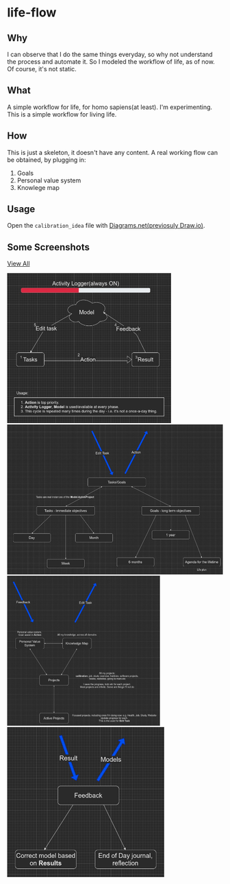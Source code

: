 # life-flow

## Why

I can observe that I do the same things everyday, so why not understand the process and automate it.
So I modeled the workflow of life, as of now.
Of course, it's not static.

## What

A simple workflow for life, for homo sapiens(at least).
I'm experimenting.
This is a simple workflow for living life.

## How

This is just a skeleton, it doesn't have any content.
A real working flow can be obtained, by plugging in:

1. Goals
2. Personal value system
3. Knowlege map

## Usage
Open the `calibration_idea` file with [Diagrams.net(previosuly Draw.io)](https://app.diagrams.net/).

## Some Screenshots

<a href="https://viewer.diagrams.net/?tags=%7B%7D&target=blank&highlight=0000ff&edit=_blank&layers=1&nav=1&title=calibration_idea.drawio#R%3Cmxfile%20pages%3D%228%22%3E%3Cdiagram%20id%3D%22nVED_cFmHkKYGcl0D_A5%22%20name%3D%22high-level%20view%22%3E3VrZcuI6EP0a6t77AGW8sDwCAZKZJGQGyPaSErZiKxjLyGL9%2BivZMl4BBzKZVB4orJbUkk53H0ltl5TObN0nwLVusAHtkiwZ65JyUZJlWaqr7I9LNoGkKleFxCTIELJIMERbKISSkC6QAb1EQ4qxTZGbFOrYcaBOEzJACF4lm71iOzmqC0yYEQx1YGelD8igViBtaFIkv4TItMKRq5KomYGwsRB4FjDwKiZSuiWlQzCmwdNs3YE2Ry%2FEJejX21O7mxiBDs3pMPYgGUzeOCayZIMJM4zfqCTXbNa%2B%2FYodXuPRjVhqbb7AYUXZ8w3RYg1k1V1HlezJ5P8j4E29UBUbM9AW1AUTs5EzDUY0AAVMl4%2B03GPzlzu6Q4dyX1OXF8t1T2%2F18N3Dj6jbCBATijW9TGzAFPl14dJ%2FTVvKzXI2N%2Bv6y01HRxaZ%2Fi7LO0h3UEVrkwleOAbk%2FatshisLUTh0gc5rV8xzmcyiM1tUZ5EVYC8hoXAdE4nx%2BhDPICUb1iSsDa0u%2FF5uiPIqcqJdGyvmQDUhA8JvzZ3qyLTsQawxLMaMfdD4XQNxCWXWK2Cl%2FhXtPTzJox%2BuXa%2B17xf1xe%2F7M61UrR00EzRY8Imigx32144sJ7ESJtTCJnaAfY2xK%2Bz1BindCOoAC4qT1oRrRB959wobPCg%2B%2BUVNE8WLtdDuFzaxwh0kiMEPSShzmCkCZVpYfIrXRar8UqiLh4eYoKwe8jAPL4gODwAo2JPGwN8fDrLEAT3orwTagKJlku3ynM%2Fv2iIEbGINXIwc6sU033FBFAaymgyDakNKOXKgMXLr3dTO9PSPoTmxoZ1Kcx2CbFK97S7nW2hMpl338vbcAFIPx49ts42Rhw3bbVwu1G28MD6F8hQlaWs1h%2FGaOYxXVf4o5X2MI7R0irBzuic8rW%2Fmj%2BTZUMzB%2BmJIGnfg%2BulMT6gf9ITQ%2Fq82XLf4OcjnJEM8MrcAnof0fKasJmnyMEvuGDHBhxE97mHE0xlQLsiAjYIMGPNPLcc9Q9n7iDLLhFoyOpS01wfrFr3i5760okZKUTWlKAAmo%2BgLsmsPMlYE%2BvT0sLp7u1G21%2ByWUO%2FfXg%2Bave3js3tmWDW%2B1Dmy9qXPkWJ7PGomS3eeldbzr58d%2FeflJdxMnNbk3IOkcngjPEJ16QNZdEjU4uRXkPoqjbr2PvrzS%2BnT5emc2CjIieqX4sS6lKIy7UROVFPHTKVRjBPfe5ytpcaRpY8%2Bzmau%2BdvVy%2FOv1eipPLp31PHVTWdhw3JII8BeJLGPRQAjGJr0eWAj0%2BEBwdyL%2B1yb0xDSgd0SFTNkGLZ%2F54KMusHEV8UdU%2BDC9GrtknbBdbFrVkDv6XDyL1kfwHzV1HFSbmaZL4%2F45PcTXzHQ5Qzo8rcDXWkc324%2BFXQlA7ry7UAvssd%2FKuhqBnT124GupTMT2l8GXcuArn070NP08pmOfqsog5ftYj4dy5uV16w7PS1nHx17%2FvuA1reDvpo6a2nVLPb1P4T9cKPczuWXsWu6T%2B3e21V7u%2B7nYB9eAw20zL1TchOUBer8UmnDV5q9VMYuk76ipNRzgZOWfcx4cc3VSonjtptI3qiTvamlyZFJgxm%2FZzoTj%2F8hj5%2F7scv9gyBMEN1Ujoycj8yexh8PjvxecJZsTazLNTZNFmeFceq8Y5h0nveIaslHfeFBdrntgSVAth%2FdLEr4ZQGyqOQTdi3gwWPGmJBi5jnPDkol7Tcjy1%2BDvtH9ifsFAl0IKF%2BUNAMOXwJl91NeYywIckwusHhrw781lXm%2FCl%2BhhOg%2FvJmD%2BfoB%2B2FHh2VQDhpSi3WuZFes8q5DyDXOMIExe3EVFoGviaXmJBaMt86g8fjwfNN0Jkva6W8RusquPrimYif%2BwhIcgz3F%2F8nXUEcSP2n%2BZobXOX7KhfyH2Dwn2V7Lu7mfkmzP8LkzGM3nzXG3PhuUu3A8mL%2Bys0yWz2vfbxNt%2Fr1Do103H5fNH5O31vB%2B80CftckI5W6iKcxN5rnunoXuPpsQuJZ2M83AtB8TVUtgouTc07VaDij194OyLx2Z2SX%2BBfYKbDglDW7%2FKx1PUHacfqs%2FfXukwKFYv5y9%2FAY46nZaglKKwZZNUMZiYPdhiOSTnGftaCZ8iTNbm%2FzzmsoEY%2BpR9lghxE8ZtYnwcJ5vfEW23cE2Jv4ISrfZ7XR7XAsleArDGvFaPZ0AFRTVxpTiGRPW8hOSB73weByFdFXQRU6ImyI5tXx7FYilM43G9%2Bb2ggHsHLbcRVtuqMo%2By%2FlEGH10lP%2Bi4YBLFjJUnNDy9pHQMoUzwGftLdnUW%2F2r7y1nBkr6M6KP32BYMfr2LMhVR5%2FwKd3%2FAQ%3D%3D%3C%2Fdiagram%3E%3Cdiagram%20id%3D%22djCO8XWZM9nbvtCGziiI%22%20name%3D%22relations%22%3E7Vxbd5u4Fv41Xk0fnMXF18ckbaadaWe6VnJOO48yCFAjIwaEHc%2BvP7pxlXCc2thOch4SGwFC2vvbt0%2FCA%2Fdm%2BfhbCpLoK%2FEhHjiW%2FzhwPwwcx3acEfvgLZuixVYtYYp81VY13KF%2FoWq0VGuOfJg1LqSEYIqSZqNH4hh6tNEG0pSsm5cFBDefmoAQag13HsB663fk00i2zsZW1f4JojAqnmxb6swSFBerhiwCPlnXmtyPA%2FcmJYTKb8vHG4i59Aq5yPtuO86WA0thTHe54SMNfJh%2F%2F%2Fb5r3to%2FyddDu%2FXq6HqZQVwriY8cCaY9XcdENYtGzXdKFFM%2FslJcWKYCUVdsQvsScK0fV2dZ99C%2FumBPGOaY6pJIaCIxOwrCfiQU%2FKTq0o9iI1YPkvepoRVPtaBPlOIOiQpjUhIYoA%2FVq3XKcljH%2FJpWuyouuYLIQlrtFnjT0jpRqEL5JSwpogusToLHxH9Ufv%2BN%2B%2FqcqyOPjyqnsXBpjiIabr5UT%2Bo3cUPq9vEUXEfn6saiD0p58sn2alX1ZSRPPXUVX9nHzbB71%2F%2F%2FGl9nyGMxncPP0ihTArSENItSndK9DG7hWQJ2fjYfSnETE%2Br5jiAsp%2BwvK689RtBAiKlsY9deY%2BydbcwhaIPOTB1W4VU9qU2jqpJ4Pc5WJ72B%2BY1Es%2FPKEOUY60jGEsg%2B7knOmaCywLgUcIlJJ%2B5SCtI74b0fnDcC4pPgFp7Zoatgp91aVmOAuDeSHaaSLad3ZBc9VRcSIIgg%2FuifZvYamAPCcC698SYhUruJdcRovAuAUIZaxaum9gx%2B6UVTCl83K7jTpXMraYYnYkS47qKpKVoo1oUnVndKmvI8bkuwu3PQ0RssK%2FPzg8Trbqj0A52P%2BonWo1mLXC6x41Wsx4zL55widSLguzhtLC0Xyssp3vCci8%2F5oz7Q08IY5hK%2FNySnCY53RlBR0zVq%2FT8Oc6vAlaJzYMnOXuhqivJ2dfbuXYroxkf19s5Gl7LKvCMEhathDl9xjLSBBcT6dvrtfRF9v68BDketfA2O7Ug9eJQBceXJUh3dGpBFsxcTZJ%2BnqI45A%2FzFNFTCyIvg85p6%2B64hbFR0PNdY0YHhPaNGXbLGU6OHDPsHpMcFKjsmE3pponXs2Jv%2BkmfTwHSST8gdVqJzaw%2F0hGEN2Q4XqW%2F3f93%2FIW41398pXho90gp5In%2Fa3n4CyIY%2BoWiWWUd%2FHeNSLSU6%2FlVdB6U%2Fts22VY6c1a5S5v%2Bm9gnT1100jSA0F8A77wkp9UhZyA63c%2FFTHQ8fy4XP2Tqt0JgUFsbaYmVCYU25ZfRlDzAG4JJylpiEnOZBwjjVhPAKIzZoceECFn7NRcx8gC%2BUieWyPdxl8KaLvEQ6LZnDRWV67w1Fc0NGmrTjIfT0ETTECahIQE%2FJ2BPpycHtk7EdmH3rCTnnlpwjs7pHHYxxVqCeHOG1OMxdgkcMC0qt808uS3ANSNw7zpy0l5NPTb5qId9FK%2BYIEm6GTKQgZDFk3My9nbmxKqc8amtXY%2F%2FL8JN2s7JUydHD8wBS2yEfwOhJM7k2n2bevDIMsFQ5lVP5lG750cpZC4YLERX3Nkk3PDErMfXg%2FEH3hdzfpnSzDNStF7i3HhH%2FY1601%2BPS7Vlif%2F%2Fwn6LAqa7RrB5TxGstVdgfuQA5trHQcLZs407I8Ht4Hj2phvbkdlqu52%2BoXAMvnH3lPsLWEDcXxzqDChqu7e6eVAW33VQbTGlzvAztC7tqWU3dFwsXp8vGejoi5tnyWu189r5yVeFHZ1HfRHr6%2B0saTY%2FtSRdnQ54EQvsWsFg7Zpw9idKvWB4to93Onz8EvDJLyAfN%2FtjSTyUK6ARSP01E5s8EhQuoF404DNv1yUsl2AxOOKdLNUrPxcPMVljEeSZwtNi9O8vjR3ciisyiDky8kw9VHQrhpax0bDkxrnN%2BPs6qsMFodGl3td9BFMxkmpmqjIVOyAjwAXGEpmMf2JC2FM38nl6X%2BgS8gEzF6BkwOuyYYvgVr0bhrJr5Hy1xZs9bxmTa6i%2By0qtbkzz3oxJj40ewRh6rVeSBGAMOpWw8jk0SULRkgmf36nz6q9VqTNNp66BjDLptLeK3NUr8ox1zaeFoAcLrWISIm%2FIUkUfSWWbjV44l8r9WUsIhJMV7kja%2Fka5ArM3u48QdzXiX5JCD0kXY%2FkwQDH0L98MVGy3hRXDZjXHMiBl0htS9Pyu%2BQ7iG9FMe7VyaumamRoUc4jVSuMmDD1bFOYjYq7Yi4W7zPUBxX5p4Wi5QJ5QIatclzB%2BOxqdzZoaNfKk45688pZ9NS9viWB0zE3eZsmZ3lxtiSxMSZ50Tn8XPuSZa06jqauJZVS8eBI13nmf9uS9C6j2QXbZPJZ%2FAknCQnRm2Pbp8PP3RDiZFU8LLkjCt4jK9ZpskzF%2FMyjfsOKuCsUezn11HlF1JWKu5L3evVt2rxZ5oEox9tiB2u3qMAzo%2BTq6LTbRbcXjpg1PdazaBhOe9mbC%2B9fszqgDqt9ZDftOFrMFSooAKFsUGt3b11%2BAPgsrNTS4Rw2FjslxndqhTww71KYTg1icybgvK%2Bk0Eh%2BtjDbCkTpU4ORGojyZbiRFR1kC4mcFBovT5KFYT2O1okDklfDmrGgEeOuzKhf9%2Bd2yFQGoLAr%2FyWGmmIaMnRa8W8AtTOa6WDBNwpTL1RcRS6TBpxBgWUqiIEBejqkxJRaVagRWBavHsuFUhZ9ELUIgMYJcEHpAdqImxaxvmBAM0vo8lUvZwnFVLVe0dEQLGKI4lk8msRi5eslCMnB8TheFHNb8H99Eyh%2FHARbJG9M8jjnuOXc4AUueEcaLLDE%2Bu%2BbwpOJ3BMPTOrd2TSQ%2B8%2BlXr1xz72xdFl%2BkZOLGFar2tLaSCQvI9IkENVEWRnmMGJyELD2YVJRGIdCCb1cyVXECiHKpLHhrLKsckm9Q8oKuZdcqgbeKYfzMs4IarfEqBctaTLnUtXx2Ma6L4ryYFmGCSdco49mRJZmXgCkgi4wjOgNF64MqNCmsL1MwHgj%2BGGad6D3hFK5zWgPgu9pPBCgNIB79uccSljiU8E2huFLR9VKL72u30iI%2F4XFceL44vHxitqxZuPxma2eqdEB%2F39VR%2FxHo%2BYHmypcmJqPATUMdStjirQ9LbiiDQPp3EYiFfQ3KooLVL6qBqSsujLVjfeY%2Bgpn0555EtHTvjjBnadRuKliYFadq8KCkR39B6d0Xv6UctvabcMZ6x2okc45OwU9NGW6PbM%2F%2Bu%2BI6C55PZM1zHgKroqcsuKurRZZTu%2FnNlj9d0KmXP32tz5gHZMrzjeWPRlH0WhA1bcieGwqisYn4OwjDZZaUzpkejOG6F4YTsWmIqLUS6%2FQrBNcD9bOXcqVfsukqNvB2EesjYYKKcCgIeSvARCaGT%2BXlC5Fo%2BCR%2BJ1JOgHmQAgsimwEFqrMqSRSZh1xjF41eSrK2%2BRvywjuezQLfFxkv5WGrl3X5F0igPWENTtMYDCt1I9Pra70RaIYXDA5IoG0kSgbFLj4Jspj%2FHusBosbrQ4fhfZNy%2BWPPEMIOqx%2B9lTsgq98Odj%2F%2BDw%3D%3D%3C%2Fdiagram%3E%3Cdiagram%20id%3D%22CnGAGkjXtantocHm_Rao%22%20name%3D%22Activity%20Logger%22%3EtVXbUtswEP0az7QPYXyF9JGE0KYzEKbQ2xOj2BtbgywZSU4CX99dWyYEpZ1Cp0%2BSzq5Xq3OO5CCZ1tuPmjXVhSpABHFYbIPkLIjjODxJcSDkwSFJ5JBS86LHoh1wzR%2FBgaFDW16A2Uu0SgnLm30wV1JCbvcwprXa7KetlNjftWEleMB1zoSPfueFrXp0nIU7%2FBPwshp2jkIXqdmQ7ABTsUJtnkHJLEimWinbz%2BrtFASxN%2FAyK25PZovRfHSR%2Fbz5cS%2By20s76oudv%2BaTpyNokPbNpSH8MM8f776dzufzr5%2Fjuy%2F3sBhKr5loHV%2FurPZhILDUqm3%2BsoOhHGgL20PysuVQdscgeg9UDVY%2FYN7w1aCPs90oClOHbHYqZmOHVc8UTAbnMeec8qn6jh2cOIJeoUPikXXFjOFr6M5XN0oSO%2BjvitGgIVe6MDgDJIQOx3LL19zSlEu6VGAZx22nPWdLZnnt8Y%2F0ywKoryhIJpuKW7huWE7RDd5ZxCpbCxdeKWndHYxTXPu6%2FdEGL3X7rT5J5omRHhLj6Tb9ixgHWw49MWYsr4hs2XdaMdNpAYb0YdZqvmwtPUWnQXwssMHJUuOspFl0hDk3zNzhIFkNfkZMGVeaK90J%2BDKcUBjlg3fGMm1HIIv3flZKWbVShR%2FKjjrZmW2pbbVynhJguZJ%2B%2BvFRd1TQJZ1VoMOEn3RCSVNV18iJ8cNjCs%2Fkmmsl6966I%2BqvNTzHcXGJwizOz3t%2FCpWzvhVamVZ3vuSyNJ5j0UN235ZM8FLiXMCKIuQzjk%2F0qYNrXhT08USD4Y%2FujQhx3ShOnWPVbBJkZ1Sptcr0Bn%2Fh92j8H%2F2eZnvPURT5j1F6fMD%2F8Rv8j8vdT6WLPfs3J7Nf%3C%2Fdiagram%3E%3Cdiagram%20id%3D%22cntS2G54vDvxFcAFoPWJ%22%20name%3D%22Tasks%22%3E7Vpbd%2BIqFP41PjorF2P00UvtaVe76rKdWuflLEwwYcSQEqxxfv1AAubm2NZaq2fOk7CBLXzfR%2FaGpGb2FvElBaF%2FS1yIa4bmxjWzXzMMo200%2BI%2BwrFOLbujS4lHkSltmuEe%2FoDRq0rpELowKHRkhmKGwaHRIEECHFWyAUrIqdpsRXPzXEHiwYrh3AK5ax8hlfmptWVpm%2Fwciz1f%2FrGuyZQFUZ2mIfOCSVc5kXtTMHiWEpaVF3INYoKdwGd0O2LN33f0%2BClr%2BetCZmjqup84G7xmyWQKFATus66ZcGlsrvKDL4ZPVgAT8p0vJMnChcKPxGqHMJx4JAL4hJORGnRt%2FQsbWknywZISbfLbAshXGiD2J4d8MS1YnuaZ%2BLF0nlbWszEjApEcuQt4YMLpOvViqOlEDRSVzk9SUnzeCJ0GOyJI6cEc%2FqX4GqAd3%2BbPTfgLOnBAlNZeQLCCfJO9AIQYMvRTVCqTovU2%2FzdAhQXwdhiZ3aF1vSHnKDWqruvKRzlQOy%2FTBC7l5ZKZENe9QUPvICnq7gPYVTFl4XySg1qEFVGD%2BvTTr%2BpF5tv8aolWkPBGm5bRfAF7Kf6oZTcwX0I1CEPCyJ8oPIJpHvFtduFssoIsAg7xMpj95FOeTjNQoPon8wIqMMs0Illc%2BYvA%2BBAmyK56TFPXxMcpeIGUw3omxeqwaZvGxarVlfZUlEQ2VGfi5BKKpfRIvdoWXPlifCZoNrRSkWlU0DfuYaLYqaI4hnJ8JnLplFeBsN78aTvUMy%2BF5y9HwzwNQ69TUqRsVOJviSCIgjc4DU7MEatv6clCtI6cw7zjsnGgKo5tvzWGMk8ph9NaRqf6LmG6eFtPHPn%2Be%2F7nk7VQf%2FA7jY1SblaB4SQBWpxBMAk%2BsCtJF6RxyDuHSOrnzhtroObh1MT8I6HlA2tSKWbJ9zCwZ9J%2BXFxfRCM%2FsO%2FeqHQ%2FvHb9ezeoqSHocyvCDiGwu08FUudV2ItUy98zVNpflh1df9bjb8WDggpp4B0DFRvfFfQNGM8jQAn62JHfy%2Bbokv0xyegXGG46YWBwWdzIl0PgyWBEZgJEX8LLDkYCUG8RikQNwRzYskOviJMbCCP2SihNRLBQ3zslyrG7N6gtfPKxGKcol0Hm%2B9gmgx0rNxcdAVdutLYyYB2CEDn24RuPGuB6vFvi6d2WFnXr1pKzu0vjKk2AKEh9BxEDgiPilkdlG7%2BpWbaru05JXdt86SawbUiKiXu7mbfrHa7cTo%2FpQ13aNItmWviWMNj6J7mg%2BG5HJmKFZ3Iqx4ZNR93qTlf2HDp1cmJR1xLtZbphi4swffBSohgHCWx6re9CeT2S3QispezWPlTfax09jt866GvPP%2FsByboJQJ4kTUUQ1Iux44zKQZ54zfrlSfmVtfuJZ53sE6d00jYoaBlOIiwiLNRcgaz4viWqopyGswzsYjTDOGhXeFy4SowU1OUZSn3lGMArm6f%2B6gAHuMflqxRhwWRi9yys2GE%2BMh%2BsQ283u49Jejh6zYQ85Mf875UmbfEmhFPVkr0j7%2BhebPvodzulqqP1w63n8pQJzooh8EIriDMNY7lq%2BoV21gR0Mogg5f9RGsnNnfFP3COaZuHBpapqlwVmy4ymZw0KL3u%2F23q2mV7dmTivWFqko2wc%2Fr9DtolTLCkwfSZWPKyp%2BTKMkebvkaO%2BvNHg1p%2FEjaF6kmiTYX%2B6T%2BPb5if5wTe8u7t%2FT1hDcTD4od%2BN%2FuR9G7g29JNN99W69sm8OKXduyj7CSz1k3zKaF78B%3C%2Fdiagram%3E%3Cdiagram%20id%3D%22YxMqXrZd3gOxDSr8PaLY%22%20name%3D%22Action%22%3ErVXbctowEP0aP5LxBQN9BHMpbdLcmkmmLx1hLbaCsFxJBsPXR7JkbAMzbWb6Aquz2rPS7lnZCaJtueAoT%2B8YBur4Li6dYOr4vu8O%2B%2BpPIweDeL5nkYQTbLEGeCZHsKBr0YJgEJ2NkjEqSd4FY5ZlEMsOhjhn%2B%2B62NaPdrDlK4AJ4jhG9RF8JlqlBR6Hb4F%2BBJGmd2XOtZ4vqzRYQKcJs34KCmRNEnDFprG0ZAdXVq%2BvyO8YSHfzke3D0esv12zIehT1DNv9MyOkKHDL5f6l9Q71DtLD1mpOMiFR3CYmNuHH8AVU5JyuurERbszKnjEi9IwVdJ60Z4fjR5VahElY9iwsBWDc0078cKCr1uqqqPNStklDqqFRuqQI8ZSJKkkzZsbo4cAXsgEuimju2ji3BWIdPOAhyRKuKylXrnJFMVtIJJ0441VyFZMLIU1OvWSatWr2RWv9jjW0v9DmgbCnM1nwBbAuS61ufRig0IYd6beW0b9R4kljaUuLQYsgOQHKibpqsDNvnavkigN%2Bv3vUY%2BS5FK6AmtO6MvnOn5IM%2FBasdPVOcsdrg9%2FOycdbdfAJRKBrLpVIbOuM0Z6Uk25iUGEmkyKrpVJpSzY4e3u%2BC4616EYaLH7f3X%2BbHt195E%2FYT8QTqyq8oUkSVr5Zv8c2Nn%2FijTGcxzyfL8Wv0%2BNJzW6W3cm%2FpSQ1srs01hXKsnxJ1TsiwNacxRUKQuKu4c1msCaURo4xXlIHrhi6sK2lztoGOx5tOok8LCXDn%2BbqUUUsm4RWV1JieKUl23UfvmnRshgc9H41K%2B%2F6ZSoP%2BTdglEazgMdi49jtzRjXo%2F5VKVr2%2BoKrUfLr6NYGrZUvjNdQ8wYah%2BZIFsw8%3D%3C%2Fdiagram%3E%3Cdiagram%20id%3D%22PjM3zL20g7GNLO9FzXZp%22%20name%3D%22Feedback%22%3E7VldU6M6GP41nTnnwg4E6MdlP3R1Xa1O19V60wmQlqwpwRDasr9%2BEwgCLWLV1unMOdyUvEnekOd98n6kDWOwWH9jMPCuqItIA2juumEMGwAArW2KHymJU4kOdCWZM%2BwqWS4Y4z9ICTUljbCLwtJATinhOCgLHer7yOElGWSMrsrDZpSUVw3gHG0Jxg4k29J77HIvlXYsLZefIzz3spV1TfUsYDZYCUIPunRVEBmnDWPAKOXp22I9QESil%2BFyc99ZBmN4quNVy7309Xh8%2BnySKjt7z5SXLTDk8w%2Brvn7kt%2Betx2FoTE%2BW%2Bs1kaC5ApnoJSaTwUnvlcQbgnNEo2PELMnWIcbSuMi%2B0M7U5goJ7iC4QZ7EYp2YZpvoQRTsrs9cqtyHIZF7Zfoo7ijfzF905NuJFwfMOKxhbUF24SKyyiZeAy3eR1KQ3jP7KwxyNA%2BjI3pU4Y0Lm8QVR3TPqc3VmgCna2zjXmm0T51fx1CvgMyrga%2B8Bvcov1l5DT%2BMe5OLnQvoKJN%2FciGF%2FnvQg2YTxFsZi17wMJCR47ot3RwCHmBBIbLBwAz3VscCuK6f3GQrxH8VDTbQDin2ebNfqN6yh1BVxGqZG2bCR3jmEjRTHOztS3NiDjR5ay87t9Qg9BBh4k0lraTN2tM7AMsrOwKhCql3lDKxDOQNzC6qRHSK2hBxTP3yFxGIpjaEZEVvHSyn14oCK%2FhAd3IvU2vtTXqSKod1DMbTCi%2Fghh74jEdToTIZtlDoSnsKPGcMp0RL4G6BFpOewmXibJz4EBoHcIuJOU8jgQmLr26H8uaZKy0KOsDGsstSR%2BaJPWjpL87Qdj9g%2BTpg2nPLbKwbcK25%2Fv49%2FuaTnZyesADRyRWKnmj71E%2FxeTolEjzLu0Tn1IflBaaAQ%2By2oECvIJJhlU6E15g9yehNYqjkpdA3XSnXSiLOGLzaYzrKy5qTYl09LWtk8wVTGezKnzXeQyM6wxCYZ87aB63xtSCPmoBpUVRIjFpWxNh03%2FWleP4y%2Bny%2B%2Fdfvz0cC970aZPgl5LV0YIjBxZqW0fd9csL6YC7tT4ThNWpe%2FHolJW19s0vZ%2F9XjXpS9HwoXtyioL0xKuEktazxHNOk7SuNgTA4AZrPPOLLSfIeTa0HnKtImPSxWm3XvLuT5gyd1zLlMrJ7%2BgIjLrVaVc51CRuXOkZYLZana7rfxpl3AzK3B7KSRKRQPYB3A1QbUA3F3gQo6SExs%2BSQgjR6SyoSQqxCRi6NB1Qa2Bd%2BaoYTV10C081jbUWrfZNgqPtY38Pi4fKoEHW8CLzF7CjmcKe1k%2BrJDEW7BuERDEBcaiohBlguZT%2Fk%2BfUoKg%2F%2B9rVcTFLB2Yzl9IfI%2B8Tvik5eOyyd46VB8oE%2B5EPT2yf8s7YaARaCOyz9jQc2SlXhsZCPaf0iXFIYVCWXLVDM4E1cBgsr56fmCPrjEfrYdj1rmBPyb5tJ%2BFADy1CRSKkr6MpSR6tun4zvwFptNodPGjPdKclKVlVhfoE4pCVb7OCFqrJEPkH26WbzgEhiF26mPUTCQiA0oEq6VKQ9MsDc2SLIXRJ1Tq0Yf9wbuj2pv5RIEmVfcGmWzntEOtcCOPQ8EdmVrJ9W9eCadplJoECjfmG3pMY0NPu9sserl2u6w3Tbu29Ca8fgGhiuqiWWD7F7BfZkZvJUa19Pcc%2F9HoPd5eDpzL83MU237P%2FiT9jf%2Fpvx%2F6W%2FoGbTtaUys8wPjYcWht6N3Mk%2FZJfyHK%2F1hLNeT%2FTxqnfwE%3D%3C%2Fdiagram%3E%3Cdiagram%20id%3D%22hcnZ3AZQKCcKHHeybnAb%22%20name%3D%22Edit%20Model%22%3E7VhdV%2BIwEP01POLpBxV91AJ6dv3AdV3FF09oUxoJTU0DFH79TtspTcF1RVk9nrM8QOZOMklu7kyiDdudpCeSxOG58ClvWIafNuxOw7Iso92CnwxZFIhpmYiMJPMRq4BrtqQIGohOmU%2BTWkclBFcsroOeiCLqqRpGpBTzerdA8PqsMRnRDeDaI3wTvWW%2BCgv0wDEq%2FJSyUVjObBromZCyMwJJSHwx1yC727BdKYQqWpPUpTxjr%2BTFC4OrfTodNwfq27I%2FMM7nXtAsgvW2GbLagqSR2m1oqwg9I3yKfHUjHwARwFeHLOD7UUxlRCCSC4akAYdTYiJCTtSiJFqKaeTTbDKzYR%2FPQ6bodUy8zDsHbQEWqglHdyAihVqxWmC%2FcofIxIxKRVPtfHHHJ1RMqJLZqtHb2sfDQ%2Fm22mjPKy1YNmKhpoOyH0H5jVahK4qhgSxvwbi9wbgrpMyUD5LD9BuShOanACzDOvY5LOp4CI1R1uhR6g%2BJNy4dsIyV72ucivmZp9K5Me9T0rwXvhrf%2FrgM7O6dX25BI476UEbQjEQEP8cVlwZYQqpQjASkxpkQMTL4SJVaIIVkqkSdX5oydZcN37McNAeaq5Ni6NxYlEYEGyxGtdqtEhjo3mpgbtVG9qlkwBGVCCaKSHWUFdZqYznWYxlleR9NB%2BbB1jpIoGB49AWy8RBh0hF9KR6mSnYSL6pKUk4Um9UL%2Fs4lYn2wRNqvl8hbzlSTlbONqD5JC9autYBD%2B4JFqqpMznplctYqTrFQHLWmqNUy3i4yY%2FM%2B9lm2PnyZfYXqblt1DleV%2FB9U95uEysvhY3F9cjKkvBha3o3ZnmuU7T9NReloJjkbR9DBasVp5Xzhpi0C6pctZ9G4mNQnikC4%2FEVq9eCcLbf%2FeG4vz%2BAV3D65OLs87C3v7uNq2E9N9Q9DTiBQ7islIt2rwdnQeXi46f%2B4%2Bz67Da6Ohk1DIx8lpSkCHqlx1oRnWooVARLYL4uDx0mSMO%2BPwshLQwBVwxVcyDykbRiOQYO8pEgxpjWP2Tl2t5bSX5NYE4rzjE5K7J25bttrub4mv6J2baT6ZpzDNb0bh3uH2qfd3lEJAVPT%2BwfoH4sOvj9lpfu3poMrGZfmRXf2tITMGnfj04tf70wHXUL%2F0%2BEd6bB6hJcyNo09Q%2FtY9tvSw1mLu7Mb9Zl0AKj6e7yIUP1bw%2B7%2BBg%3D%3D%3C%2Fdiagram%3E%3Cdiagram%20id%3D%22Crilr1NEvqzedbkEpHNV%22%20name%3D%22Model%22%3E7VpbV%2Bo6EP41rPMEqxcom0dAwcvWrQfFy4srbUMbaZvuJtz89Sdpk95BVHS71zo%2BaDpJpsnMN19mUhv60F%2BPIxC6F9iGXkNT7HVDP2pomtbT2uwPl2yERFeFxImQncjUTDBBL1AIFSFdIBuSwkCKsUdRWBRaOAigRQsyEEV4VRw2w17xrSFwYEUwsYBXld4hm7qJ9EdHyeQnEDmufLOqiB4fyMFCQFxg41VOpB839GGEMU1a%2FnoIPW49aZfxwy%2Fw1L1VJ%2BZ1X188o9MROWkmykZvmZJuIYIBfbdqfYJMeB4MFNt%2FudQh8YKp1hS%2BXAJvIewl9ko30oAwsPvcD%2BzJ8gAhyGroA0JBRKtil%2FoeE6isOcMBFWhgGNIHcI3ovejj7QfWVlod8XTEAafIh418CGi0uc8%2F5Gbxx2xa%2FCTn7WkvYVeCF5EFdxhJwhZEDqQ7xnWScdAuIFJ4YwyxD9ki2YBVhkMJQzcHQSmLoAcoWhZxDEQ4OKm69A1XGLHtaoqI3aYq1iMit91ViiqSfYtZeeCUFOklPUpJT2KXih7WyO06E8WwrIfoy%2FzxQr1pr5eX8xsNbZ7w42W3qVcQGeFFYENbOBtH1MUODoD3E%2BNQIOwZUroR8AMLiovYlFjM8PeQ66nHYg7P6o9yBJgetuY3Lgpkxwh56ctSELe6nQKOvxbFnSqKa%2B2t7oniveFZAMRbvd%2F%2Bnt7POVV7k1P3hs3nc9jXeH8LORlKgVQ6P76WVDqvn3sOA1r4Ni8sYUThui6tAaZUq9TbU9pF7xQNo0u2zR0amlFzaqhtZbsT9g3BJ%2F821Jdz3Rs6mjrZzOi4S9PNZba6ghHhIZdKmeE2hEK%2FobFXsHUYHlvVwIxYy%2BGtMWaD9X68OoIIBwIDvWYAn4XsIDBJGCNeTJOz%2BhZFOJBitva0p%2BIsZnZajHLgISfgyQnzHIyYgDsHsbywLzp8ZNt8%2BiCCBL0IB%2FEQDTnoYiN2Bo3OEdfFOISI6K8hgypIdmKuDJKtYNA6VdcrOxKGj3h%2BF2nUe34qPD8Rnt9K09xkKxdROAlBzFErVmrsThY%2Fy6KllMioiS2txsBlcjrY6WZ8VxrSSiykVS2lq3UspH0WFquMncPieYBXXnxmacoAEPhH0Ghssf5WK7fLifXXobGW6JWKifvxJJ%2BveZ6ZmHM8sCJMCG%2FEQ2zsAxSQv5KX9%2Ffba%2BjXD%2BCZ5%2FPl1fyXNzuzX4ADTWD4llpDxN%2BEJ9RSumLUEEW3V0cUh7DVrgw2TxQRfmabqqLzwKyw03Wvo0vesP3pQ0nbRQOhtCXP5sppXiWDY2GNzAhsT%2BM4lTxjM2kQurA3SROuYWQhIsjGxaaJIBGj8IyumNXzi%2BEdNYsppJcmxnOhYgVNwnwtnhzGKw6vjTDfJIg4q0Fq7dheKjnl6wFLvhbqihU5jLeEZoptLJUpMxzxNrDcbOWtqsoLHKfH2daUZK8omKGALbrFUy7m6bSDsvrR4eNO%2F4ndFGAaE%2FJ35%2BIPRovMkbtFAmqq1fBp1xLQIeql2j3UXKGyY3MiHgMcxAb9E7cYe18%2BvO69fS8jdlF0%2FjLi53BCn%2FoL%2Fdi91C8HZ7%2Fb0%2BmptOSnX0XdEhj9Mnm8sXkeMKEnD9kkOrk5Ch41fi%2Bw7GgmqOfFrdYO11mnjOgRhLYJrHmOAROF%2BVrWQ8E8eakNKGDq4u8a2oghTRu6VvCo9x%2Bvz4fW%2BckJ3JhB38ym3eTM%2BGR6gCmK%2ByRIl8%2FReP3z%2FOounB1NbeseXROc3KsVQZ0DLHFByJszD64FXga13wHqz8cYMzMGpyH2GOtxlbqidBQ4i7EW4Tks9KhHg%2BGbUfZdrtnLNzbN996zN9PiPv3W1mv1cj%2FdblHxu%2B%2FI2GMO8l8QAsc24rNvAPlAFIxP6ejuQbs5C72uMZguuot%2Fpx%2BMgs7%2FUXCYKFBLFwasmG0puR9Nf19MpFmuDC6jFFyHjIHK8X49Oemt8K1qrgzlWvPJ8cXRfU2VXDnvv0ct1tOrqVCv7v7wEJXErvM7X0lYMcg05atqsp0ufFPF%2F2lFWK3p9IrpRthaEGaYUtnDCgPLW9hJCcNyy6QS8OMSIBEGeMWLBthy%2BJ8TCDy2pXjqmay8JlnldZfURtXC5DZknFyscXI1TU0lw3JLPib%2BlVRHYv3JrEqxWH9I%2FDV3%2Fh9EmiS8djGIq58AjLqvP%2BWcYw8cssfsf1cSvsz%2BBUg%2F%2Fg8%3D%3C%2Fdiagram%3E%3Cdiagram%20id%3D%22GItFWY2TJpl76BVu7uRV%22%20name%3D%22Edit%20Task%22%3E7Vhrc9o4FP01THc%2FsOMngY88w3aThk5oM%2B0XRliyUZEtI4vnr98rWwa%2FmqFNst2d2cwQxJF0ZZ1z7pWgZQ%2FDw61A8eqeY8JaloEPLXvUsizLuHHgTSHHDDEtUyOBoFhjF%2BCRnogGDY1uKSZJaaDknEkal0GPRxHxZAlDQvB9eZjPWXnVGAWkBjx6iNXRJ4rlKkO7rnHBp4QGq3xl09A9IcoHayBZIcz3Bcget%2Byh4FxmrfAwJEyxl%2FMSbGYexndsdvulN90YvfnHh7idBZv8yJTzFgSJ5E%2BHPn05zqW9wZHfuzvNFk9OMF3koXeIbTVfeq%2FymBMYCL6Nr3yCPBwRkhya5EXLPOyFQfAe4SGR4gjj9CzHdrN52nZWT4uwv2hoORpbFfXLByLtm%2BAc%2B8INNDQ9zVSFyXphvP%2Fo8e49QZyhT07INbtlqjoMlh34HEgpctbZbHne0U7SlOjDAMuJD5dOaAXq%2FR6tSUqQEEAQ5VGiniSCf%2B%2FmKFkn7%2FJl4KmzlbJ5NaFApwgTtQUTuvcrKsljjDzVu4fkBmwlQ6a764I%2B64%2BqoN8VzmzQyWrSyXkFnRofua7TGFNgbSJIyHckJZf4PvUoSWWTiuQambBdWWYMMRpE0PZgGhEAKFIoFJq%2B7ggpxmr6QBDQXDvdgM8xp5FMt%2BkOWu5IxdpKnvkiDa1k1ZXT7L6FOHnx7lyZRfZbidP5l9Yb8%2BaKetPo4%2B4rUJWY4fSwb0fHSfh58I11zdOfozerN32ML66H81SoTyuVF%2F5WboVqtOEVqQSAcx%2FBToaKCELW6lSEJVa%2FsiJ1viN5XdpfV4LcmnQzhqIK20WC%2F4PF53odznfJUoaZbj3Dzsn0wlr0KSHiYflNXSctg6ElYa96YKtL8m%2Fwghz6%2FdlUYDRaZytjJBHETC%2Br1gTMYw2HgjJhfhjvNieCl%2BtxPP3w%2BTJtjkRANAOLJbhnnfXlvvvr63qz33UfFnfy4eQ74%2B6eLtvFGqd9WnAV3F9j1fQZOfTVzRqek0RYN0ceQ0lCvbLvqubwKWNDzsDGKqRtGK5BfMATKfialHrM0WDYaKfnKjnBpdv8s0ntNpglxwRhSNJd%2BTtAk4P0CjOVJQWvdsvHgVvxYMK3wiN6UvHOXYljV48Vq%2FdHr%2FB3c1OOK1PVa3FTe59JaHI8fCyY%2Fh9Ignl2fvys%2BT2wlXXrOrvR7jDx%2BhM%2Be3r%2FQvMXDfO%2F%2BV9gfqdTMW21Al%2FrfrcSqFOJ85puV%2Ff78zfxLMLlBw17%2FDc%3D%3C%2Fdiagram%3E%3C%2Fmxfile%3E" target="_blank">View All</a>

<img src="screenshots/calibration_idea-High-level%20view.jpg" height="350px">
<img src="screenshots/calibration_idea-Tasks.jpg" height="350px">
<img src="screenshots/calibration_idea-Model.jpg" height="350px">
<img src="screenshots/calibration_idea-Feedback.jpg" height="350px">
